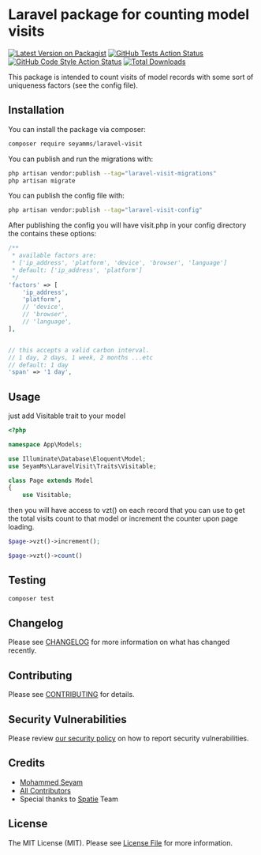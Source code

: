 # Laravel package for counting model visits

[![Latest Version on Packagist](https://img.shields.io/packagist/v/seyamms/laravel-visit.svg?style=flat-square)](https://packagist.org/packages/seyamms/laravel-visit)
[![GitHub Tests Action Status](https://img.shields.io/github/actions/workflow/status/seyamms/laravel-visit/run-tests.yml?branch=main&label=tests&style=flat-square)](https://github.com/seyamms/laravel-visit/actions?query=workflow%3Arun-tests+branch%3Amain)
[![GitHub Code Style Action Status](https://img.shields.io/github/actions/workflow/status/seyamms/laravel-visit/fix-php-code-style-issues.yml?branch=main&label=code%20style&style=flat-square)](https://github.com/seyamms/laravel-visit/actions?query=workflow%3A"Fix+PHP+code+style+issues"+branch%3Amain)
[![Total Downloads](https://img.shields.io/packagist/dt/seyamms/laravel-visit.svg?style=flat-square)](https://packagist.org/packages/seyamms/laravel-visit)

This package is intended to count visits of model records with some sort of uniqueness factors (see the config file).

## Installation

You can install the package via composer:

```bash
composer require seyamms/laravel-visit
```

You can publish and run the migrations with:

```bash
php artisan vendor:publish --tag="laravel-visit-migrations"
php artisan migrate
```

You can publish the config file with:

```bash
php artisan vendor:publish --tag="laravel-visit-config"
```

After publishing the config you will have visit.php in your config directory the contains these options:

```php
/**
 * available factors are:
 * ['ip_address', 'platform', 'device', 'browser', 'language']
 * default: ['ip_address', 'platform']
 */
'factors' => [
    'ip_address',
    'platform',
    // 'device',
    // 'browser',
    // 'language',
],


// this accepts a valid carbon interval. 
// 1 day, 2 days, 1 week, 2 months ...etc
// default: 1 day 
'span' => '1 day',
```

## Usage

just add Visitable trait to your model

```php
<?php

namespace App\Models;

use Illuminate\Database\Eloquent\Model;
use SeyamMs\LaravelVisit\Traits\Visitable;

class Page extends Model
{
    use Visitable;
```

then you will have access to vzt() on each record that you can use to get the total visits count to that model or increment the counter upon page loading.

```php
$page->vzt()->increment();
```

```php
$page->vzt()->count()
```

## Testing

```bash
composer test
```

## Changelog

Please see [CHANGELOG](CHANGELOG.md) for more information on what has changed recently.

## Contributing

Please see [CONTRIBUTING](CONTRIBUTING.md) for details.

## Security Vulnerabilities

Please review [our security policy](../../security/policy) on how to report security vulnerabilities.

## Credits

-   [Mohammed Seyam](https://github.com/SeyamMs)
-   [All Contributors](../../contributors)
-   Special thanks to [Spatie](https://github.com/spatie) Team

## License

The MIT License (MIT). Please see [License File](LICENSE.md) for more information.
